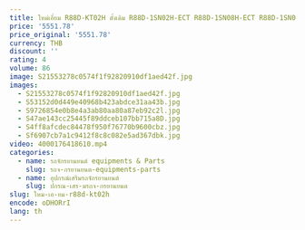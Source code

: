 ```yaml
---
title: ใหม่เอี่ยม R88D-KT02H ดั้งเดิม R88D-1SN02H-ECT R88D-1SN08H-ECT R88D-1SN04H-ECT
price: '5551.78'
price_original: '5551.78'
currency: THB
discount: ''
rating: 4
volume: 86
image: S21553278c0574f1f92820910df1aed42f.jpg
images:
  - S21553278c0574f1f92820910df1aed42f.jpg
  - S53152d0d449e40968b423abdce31aa43b.jpg
  - S9726854e0b8e4a3ab80aa80a87eb92c2l.jpg
  - S47ae143cc25445f89ddceb107bb715a8D.jpg
  - S4ff8afcdec84478f950f76770b9600cbz.jpg
  - Sf6907cb7a1c9412f8c8c082e5ad367dbk.jpg
video: 4000176418610.mp4
categories:
  - name: รถจักรยานยนต์ equipments & Parts
    slug: รถจ-กรยานยนต-equipments-parts
  - name: อุปกรณ์เสริมรถจักรยานยนต์
    slug: ปกรณ-เสร-มรถจ-กรยานยนต
slug: ใหม-เอ-ยม-r88d-kt02h
encode: oDHORrI
lang: th
---
```

  